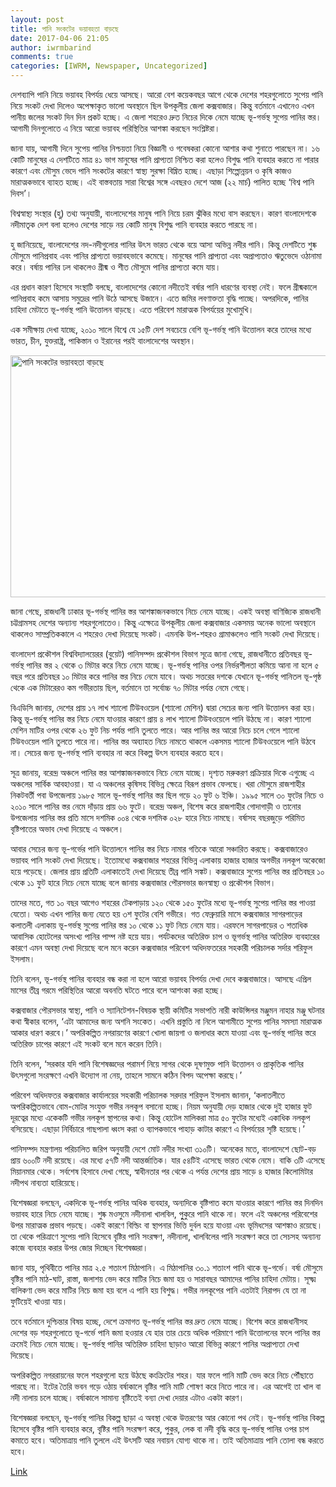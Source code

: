 ```yaml
---
layout: post
title: পানি সংকটের ভয়াবহতা বাড়ছে
date: 2017-04-06 21:05
author: iwrmbarind
comments: true
categories: [IWRM, Newspaper, Uncategorized]
---
```

দেশব্যাপি পানি নিয়ে ভয়াবহ বিপর্যয় ধেয়ে আসছে। আরো বেশ কয়েকবছর আগে থেকে দেশের শহরগুলোতে সুপেয় পানি নিয়ে সংকট দেখা দিলেও অপেক্ষাকৃত ভালো অবস্থানে ছিল উপকূলীয় জেলা কক্সবাজার। কিন্তু বর্তমানে এখানেও এখন পানীয় জলের সংকট দিন দিন প্রকট হচ্ছে। এ জেলা শহরেও দ্রুত নিচের দিকে নেমে যাচ্ছে ভূ-গর্ভস্থ সুপেয় পানির স্তর। আগামী দিনগুলোতে এ নিয়ে আরো ভয়াবহ পরিস্থিতির আশঙ্কা করছেন সংশ্লিষ্টরা।

জানা যায়, আগামী দিনে সুপেয় পানির নিশ্চয়তা নিয়ে বিজ্ঞানী ও গবেষকরা কোনো আশার কথা শুনাতে পারছেন না। ১৬ কোটি মানুষের এ দেশটিতে মাত্র ৪১ ভাগ মানুষের পানি প্রাপ্যতা নিশ্চিত করা হলেও বিশুদ্ধ পানি ব্যবহার করতে না পারার কারণে এবং মৌসুম ভেদে পানি সংকটের কারণে স্বাস্থ্য সুরক্ষা বিঘ্নিত হচ্ছে। এছাড়া শিল্পোন্নয়ন ও কৃষি কাজও মারাত্মকভাবে ব্যাহত হচ্ছে। এই বাস্তবতায় সারা বিশ্বের সঙ্গে এবছরও দেশে আজ (২২ মার্চ) পালিত হচ্ছে ‘বিশ্ব পানি দিবস’।

বিশ্বস্বাস্থ্য সংস্থার (হু) তথ্য অনুযায়ী, বাংলাদেশের মানুষ পানি নিয়ে চরম ঝুঁকির মধ্যে বাস করছেন। কারণ বাংলাদেশকে নদীমাতৃক দেশ বলা হলেও দেশের সাড়ে নয় কোটি মানুষ বিশুদ্ধ পানি ব্যবহার করতে পারছে না।

হু জানিয়েছে, বাংলাদেশের নদ-নদীগুলোর পানির উৎস ভারত থেকে বয়ে আসা অভিন্ন নদীর পানি। কিন্তু দেশটিতে শুষ্ক মৌসুমে পানিপ্রবাহ এবং পানির প্রাপ্যতা ভয়াবহভাবে কমেছে। মানুষের পানি প্রাপ্যতা এবং অপ্রাপ্যতাও ঋতুভেদে ওঠানামা করে। বর্ষায় পানির ঢল থাকলেও গ্রীষ্ম ও শীত মৌসুমে পানির প্রাপ্যতা কমে যায়।

এর প্রধান কারণ হিসেবে সংস্থাটি বলছে, বাংলাদেশের কোনো নদীতেই বর্ষার পানি ধারণের ব্যবস্থা নেই। ফলে গ্রীষ্মকালে পানিপ্রবাহ কমে আসায় সমুদ্রের পানি উঠে আসছে উজানে। এতে জমির লবণাক্ততা বৃদ্ধি পাচ্ছে। অপরদিকে, পানির চাহিদা মেটাতে ভূ-গর্ভস্থ পানি উত্তোলন বাড়ছে। এতে পরিবেশ মারাত্মক বিপর্যয়ের মুখোমুখি।

এক সমীক্ষায় দেখা যাচ্ছে, ২০১০ সালে বিশ্বে যে ১৫টি দেশ সবচেয়ে বেশি ভূ-গর্ভস্থ পানি উত্তোলন করে তাদের মধ্যে ভারত, চীন, যুক্তরাষ্ট্র, পাকিস্তান ও ইরানের পরই বাংলাদেশের অবস্থান।

<img class="" src="http://www.jagonews24.com/media/imgAll/2016January/water-crisis-lrg20160321221823.jpg" alt="পানি সংকটের ভয়াবহতা বাড়ছে" width="744" height="387" />

জানা গেছে, রাজধানী ঢাকার ভূ-গর্ভস্থ পানির স্তর আশঙ্কাজনকভাবে নিচে নেমে যাচ্ছে। একই অবস্থা বাণিজ্যিক রাজধানী চট্টগ্রামসহ দেশের অন্যান্য শহরগুলোতেও। কিন্তু এক্ষেত্রে উপকূলীয় জেলা কক্সবাজার একসময় অনেক ভালো অবস্থানে থাকলেও সাম্প্রতিককালে এ শহরেও দেখা দিয়েছে সংকট। এমনকি উপ-শহরও গ্রামাঞ্চলেও পানি সংকট দেখা দিয়েছে।

বাংলাদেশ প্রকৌশল বিশ্ববিদ্যালয়েরর (বুয়েট) পানিসম্পদ প্রকৌশল বিভাগ সূত্রে জানা গেছে, রাজধানীতে প্রতিবছর ভূ-গর্ভস্থ পানির স্তর ২ থেকে ৩ মিটার করে নিচে নেমে যাচ্ছে। ভূ-গর্ভস্থ পানির ওপর নির্ভরশীলতা কমিয়ে আনা না হলে ৫ বছর পরে প্রতিবছর ১০ মিটার করে পানির স্তর নিচে নেমে যাবে। অথচ সত্তরের দশকে যেখানে ভূ-গর্ভস্থ পানিতল ভূ-পৃষ্ঠ  থেকে এক মিটারেরও কম গভীরতায় ছিল, বর্তমানে তা সর্বোচ্চ ৭০ মিটার পর্যন্ত নেমে গেছে।

বিএডিসি জানায়, দেশের প্রায় ১৭ লাখ শ্যালো টিউবওয়েল (শ্যালো মেশিন) দ্বারা সেচের জন্য পানি উত্তোলন করা হয়। কিন্তু ভূ-গর্ভস্থ পানির স্তর নিচে নেমে যাওয়ার কারণে প্রায় ৪ লাখ শ্যালো টিউবওয়েলে পানি উঠছে না। কারণ শ্যালো মেশিন মাটির ওপর থেকে ২৬ ফুট নিচ পর্যন্ত পানি তুলতে পারে। আর পানির স্তর আরো নিচে চলে গেলে শ্যালো টিউবওয়েল পানি তুলতে পারে না। পানির স্তর অব্যাহত নিচে নামতে থাকলে একসময় শ্যালো টিউবওয়েলে পানি উঠবে না। সেচের জন্য ভূ-গর্ভস্থ পানি ব্যবহার না করে বিকল্প উৎস ব্যবহার করতে হবে।

সূত্র জানায়, বরেন্দ্র অঞ্চলে পানির স্তর আশঙ্কাজনকভাবে নিচে নেমে যাচ্ছে। দৃশ্যত মরুকরণ প্রক্রিয়ার দিকে এগুচ্ছে এ অঞ্চলের সার্বিক আবহাওয়া। যা এ অঞ্চলের কৃষিসহ বিভিন্ন ক্ষেত্রে বিরূপ প্রভাব ফেলছে। খরা মৌসুমে রাজশাহীর নিকটবর্তী পবা উপজেলায় ১৯৮৫ সালে ভূ-গর্ভস্থ পানির স্তর ছিল গড়ে ২০ ফুট ৬ ইঞ্চি। ১৯৯৫ সালে ৩০ ফুটের নিচে ও ২০১০ সালে পানির স্তর নেমে দাঁড়ায় প্রায় ৬৬ ফুটে। বরেন্দ্র অঞ্চল, বিশেষ করে রাজশাহীর গোদাগাড়ী ও তানোর উপজেলায় পানির স্তর প্রতি মাসে দশমিক ০০৪ থেকে দশমিক ০২৮ হারে নিচে নামছে। বর্ষাসহ বছরজুড়ে পরিমিত বৃষ্টিপাতের অভাব দেখা দিয়েছে এ অঞ্চলে।

আবার সেচের জন্য ভূ-গর্ভের পানি উত্তোলনে পানির স্তর নিচে নামার গতিকে আরো সঞ্চারিত করছে। কক্সবাজারেও ভয়াবহ পানি সংকট দেখা দিয়েছে। ইতোমধ্যে কক্সবাজার শহরের বিভিন্ন এলাকায় হাজার হাজার অগভীর নলকূপ অকেজো হয়ে পড়েছে। জেলার প্রায় প্রতিটি এলাকাতেই দেখা দিয়েছে তীব্র পানি সঙ্কট। কক্সবাজারে সুপেয় পানির স্তর প্রতিবছর ১০ থেকে ১১ ফুট হারে নিচে নেমে যাচ্ছে বলে জানায় কক্সবাজার পৌরসভার জনস্বাস্থ্য ও প্রকৌশল বিভাগ।

তাদের মতে, গত ১০ বছর আগেও শহরের টেকপাড়ায় ১২০ থেকে ১৫০ ফুটের মধ্যে ভূ-গর্ভস্থ সুপেয় পানির স্তর পাওয়া যেতো। অথচ এখন পানির জন্য যেতে হয় ৩শ ফুটের বেশি গভীরে। গত ফেব্রুয়ারি মাসে কক্সবাজার সাগরপাড়ের কলাতলী এলাকায় ভূ-গর্ভস্থ সুপেয় পানির স্তর ১০ থেকে ১১ ফুট নিচে নেমে যায়। এরফলে সাগরপাড়ের ৩ শতাধিক আবাসিক হোটেলের অসংখ্য পানির পাম্প নষ্ট হয়ে যায়। পর্যটকদের অতিরিক্ত চাপ ও ভূগর্ভস্থ পানির অতিরিক্ত ব্যবহারের কারণে এমন অবস্থা দেখা দিয়েছে বলে মনে করেন কক্সবাজার পরিবেশ অধিদফতরের সহকারী পরিচালক সর্দার শরিফুল ইসলাম।

তিনি বলেন, ভূ-গর্ভস্থ পানির ব্যবহার বন্ধ করা না হলে আরো ভয়াবহ বিপর্যয় দেখা দেবে কক্সবাজারে। আসছে এপ্রিল মাসের তীব্র গরমে পরিস্থিতির আরো অবনতি ঘটতে পারে বলে আশংকা করা হচ্ছে।

কক্সবাজার পৌরসভার স্বাস্থ্য, পানি ও স্যানিটেশন-বিষয়ক স্থায়ী কমিটির সভাপতি নারী কাউন্সিলর মঞ্জুমন নাহার মঞ্জু ঘটনার কথা স্বীকার বলেন, ‘এটা আমাদের জন্য অশনি সংকেত। এখনি প্রস্তুতি না নিলে আগামীতে সুপেয় পানির সমস্যা মারাত্মক আকার ধারণ করবে।’ অপরিকল্পিত নগরায়ণের কারণে খোলা জায়গা ও জলাধার কমে যাওয়া এবং ভূ-গর্ভস্থ পানির স্তরে অতিরিক্ত চাপের কারণে এই সংকট বলে মনে করেন তিনি।

তিনি বলেন, ‘সরকার যদি পানি বিশেষজ্ঞদের পরামর্শ নিয়ে সাগর থেকে দূষণমুক্ত পানি উত্তোলন ও প্রাকৃতিক পানির উৎসগুলো সংরক্ষণে এখনি উদ্যোগ না নেয়, তাহলে সামনে কঠিন বিপদ অপেক্ষা করছে।’

পরিবেশ অধিদফতর কক্সবাজার কার্যালয়ের সহকারী পরিচালক সরদার শরিফুল ইসলাম জানান, ‘কলাতলীতে অপরিকল্পিতভাবে বোম-মোটর সংযুক্ত গভীর নলকূপ বসানো হচ্ছে। নিয়ম অনুযায়ী দেড় হাজার থেকে দুই হাজার ফুট দূরত্বের মধ্যে একেকটি গভীর নলকূপ স্থাপনের কথা। কিন্তু হোটেল মালিকরা মাত্র ৫০ ফুটের মধ্যেই একাধিক নলকূপ বসিয়েছে। এছাড়া নির্বিচারে গাছপালা ধ্বংস করা ও ব্যাপকভাবে পাহাড় কাটার কারণে এ বিপর্যয়ের সৃষ্টি হয়েছে।’

পানিসম্পদ মন্ত্রণালয় পরিচালিত জরিপ অনুযায়ী দেশে মোট নদীর সংখ্যা ৩১০টি। অনেকের মতে, বাংলাদেশে ছোট-বড় প্রায় ৬০০টি নদী রয়েছে। এর মধ্যে ৫৭টি নদী আন্তর্জাতিক। যার ৫৪টিই এসেছে ভারত থেকে নেমে। বাকি ৩টি এসেছে মিয়ানমার থেকে। সর্বশেষ হিসাবে দেখা গেছে, স্বাধীনতার পর থেকে এ পর্যন্ত দেশের প্রায় সাড়ে ৪ হাজার কিলোমিটার নদীপথ নাব্যতা হারিয়েছে।

বিশেষজ্ঞরা বলছেন, একদিকে ভূ-গর্ভস্থ পানির অধিক ব্যবহার, অন্যদিকে বৃষ্টিপাত কমে যাওয়ার কারণে পানির স্তর দিনদিন ভয়াবহ হারে নিচে নেমে যাচ্ছে। শুষ্ক মওসুমে নদীনালা খালবিল, পুুকুরে পানি থাকে না। ফলে এই অঞ্চলের পরিবেশের উপর মারাত্মক প্রভাব পড়ছে। একই কারণে বিল্ডিং বা স্থাপনার ভিত্তি দুর্বল হয়ে যাওয়া এবং ভূমিধসের আশঙ্কাও রয়েছে। তা থেকে পরিত্রাণে সুপেয় পানি হিসেবে বৃষ্টির পানি সংরক্ষণ, নদীনালা, খালবিলের পানি সংরক্ষণ করে তা সেচসহ অন্যান্য কাজে ব্যবহার করার উপর জোর দিচ্ছেন বিশেষজ্ঞরা।

জানা যায়, পৃথিবীতে পানির মাত্র ২.৫ শতাংশ মিঠাপানি। এ মিঠাপানির ৩০.১ শতাংশ পানি থাকে ভূ-গর্ভে। বর্ষা মৌসুমে বৃষ্টির পানি মাঠ-ঘাট, রাস্তা, জলাশয় ভেদ করে মাটির নিচে জমা হয় ও সারাবছর আমাদের পানির চাহিদা মেটায়। সূক্ষ্ম বালিকণা ভেদ করে মাটির নিচে জমা হয় বলে এ পানি হয় বিশুদ্ধ। গভীর নলকূপের পানি এতটাই নিরাপদ যে তা না ফুটিয়েই খাওয়া যায়।

তবে বর্তমানে দুশ্চিন্তার বিষয় হচ্ছে, দেশে ক্রমাগত ভূ-গর্ভস্থ পানির স্তর দ্রুত নেমে যাচ্ছে। বিশেষ করে রাজধানীসহ দেশের বড় শহরগুলোতে ভূ-গর্ভে পানি জমা হওয়ার যে হার তার চেয়ে অধিক পরিমাণে পানি উত্তোলনের ফলে পানির স্তর ক্রমেই নিচে নেমে যাচ্ছে। ভূ-গর্ভস্থ পানির অতিরিক্ত চাহিদা ছাড়াও আরো বিভিন্ন কারণে পানির অপ্রাপ্যতা দেখা দিয়েছে।

অপরিকল্পিত নগররায়নের ফলে শহরগুলো হয়ে উঠছে কংক্রিটের শহর। যার ফলে পানি মাটি ভেদ করে নিচে পৌঁছাতে পারছে না। ইটের তৈরি ভবন গড়ে ওঠায় বর্ষাকালে বৃষ্টির পানি মাটি শোষণ করে নিতে পারে না। এর আগেই তা খাল বা নদী নালায় চলে যাচ্ছে। বর্ষাকালে সামান্য বৃষ্টিতেই বন্যা দেখা দেয়ার এটাও একটা কারণ।

বিশেষজ্ঞরা বলছেন, ভূ-গর্ভস্থ পানির বিকল্প ছাড়া এ অবস্থা থেকে উত্তরণের আর কোনো পথ নেই। ভূ-গর্ভস্থ পানির বিকল্প হিসেবে বৃষ্টির পানি ব্যবহার করে, বৃষ্টির পানি সংরক্ষণ করে, পুকুর, লেক বা নদী বৃদ্ধি করে ভূ-গর্ভস্থ পানির ওপর চাপ কমাতে হবে। অতিমাত্রায় পানি তুললে এই উৎসটি আর নবায়ন যোগ্য থাকে না। তাই অতিমাত্রায় পানি তোলা বন্ধ করতে হবে।

<a href="http://rajpath24.com/%E0%A6%AA%E0%A6%BE%E0%A6%A8%E0%A6%BF-%E0%A6%B8%E0%A6%82%E0%A6%95%E0%A6%9F%E0%A7%87%E0%A6%B0-%E0%A6%AD%E0%A7%9F%E0%A6%BE%E0%A6%AC%E0%A6%B9%E0%A6%A4%E0%A6%BE-%E0%A6%AC%E0%A6%BE%E0%A7%9C%E0%A6%9B/">Link</a>
